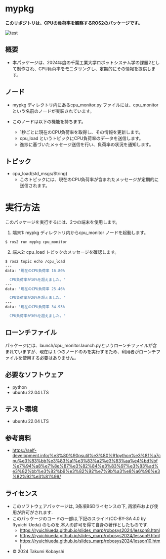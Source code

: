 # mypkg
**このリポジトリは、CPUの負荷率を観察するROS2のパッケージです。**

![test](https://github.com/Chinatsu0131/robosys2024-ros2/actions/workflows/test.yml/badge.svg)

## 概要
- 本パッケージは、2024年度の千葉工業大学ロボットシステム学の課題2として制作され、CPU負荷率をモニタリングし、定期的にその情報を提供します。


## ノード
- mypkg ディレクトリ内にあるcpu_monitor.py ファイルには、cpu_monitor という名前のノードが実装されています。

- このノードは以下の機能を持ちます。
    - 1秒ごとに現在のCPU負荷率を取得し、その情報を更新します。
    - cpu_load というトピックにCPU負荷率のデータを送信します。
    - 進捗に基づいたメッセージ送信を行い、負荷率の状況を通知します。

## トピック
- cpu_load(std_msgs/String)
  - このトピックには、現在のCPU負荷率が含まれたメッセージが定期的に送信されます。
  
# 実行方法
このパッケージを実行するには、2つの端末を使用します。
1. 端末1: mypkg ディレクトリ内からcpu_monitor ノードを起動します。
```bash
$ ros2 run mypkg cpu_monitor
```
2. 端末2: cpu_load トピックのメッセージを確認します。
```bash
$ ros2 topic echo /cpu_load
---
data: '現在のCPU負荷率 16.80%

  CPU負荷率が10%を超えました。'
---
data: '現在のCPU負荷率 25.46%

  CPU負荷率が20%を超えました。'
---
data: '現在のCPU負荷率 34.93%

  CPU負荷率が30%を超えました。'
```

## ローンチファイル
パッケージには、launch/cpu_monitor.launch.pyというローンチファイルが含まれていますが、現在は１つのノードのみを実行するため、利用者がローンチファイルを使用する必要はありません。

## 必要なソフトウェア
- python 
- ubuntu 22.04 LTS

## テスト環境
- ubuntu 22.04 LTS

## 参考資料
- https://self-development.info/%e3%80%90psutil%e3%80%91python%e3%81%a7cpu%e3%83%bb%e3%83%a1%e3%83%a2%e3%83%aa%e4%bd%bf%e7%94%a8%e7%8e%87%e3%82%84%e3%83%97%e3%83%ad%e3%82%bb%e3%82%b9%e3%82%92%e7%9b%a3%e8%a6%96%e3%82%92%e3%81%99/

## ライセンス
- このソフトウェアパッケージは, 3条項BSDライセンスの下, 再頒布および使用が許可がされます.
- このパッケージのコードの一部は,下記のスライド(CC-BY-SA 4.0 by Ryuichi Ueda) のものを,本人の許可を得て自身の著作としたものです.
    - https://ryuichiueda.github.io/slides_marp/robosys2024/lesson8.html
    - https://ryuichiueda.github.io/slides_marp/robosys2024/lesson9.html
    - https://ryuichiueda.github.io/slides_marp/robosys2024/lesson10.html
- © 2024 Takumi Kobayshi
